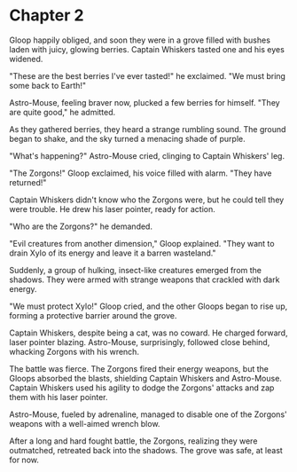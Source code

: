 # Chapter 2

Gloop happily obliged, and soon they were in a grove filled with bushes laden with juicy, glowing berries. Captain Whiskers tasted one and his eyes widened.

"These are the best berries I've ever tasted!" he exclaimed. "We must bring some back to Earth!"

Astro-Mouse, feeling braver now, plucked a few berries for himself. "They are quite good," he admitted.

As they gathered berries, they heard a strange rumbling sound. The ground began to shake, and the sky turned a menacing shade of purple.

"What's happening?" Astro-Mouse cried, clinging to Captain Whiskers' leg.

"The Zorgons!" Gloop exclaimed, his voice filled with alarm. "They have returned!"

Captain Whiskers didn't know who the Zorgons were, but he could tell they were trouble. He drew his laser pointer, ready for action.

"Who are the Zorgons?" he demanded.

"Evil creatures from another dimension," Gloop explained. "They want to drain Xylo of its energy and leave it a barren wasteland."

Suddenly, a group of hulking, insect-like creatures emerged from the shadows. They were armed with strange weapons that crackled with dark energy.

"We must protect Xylo!" Gloop cried, and the other Gloops began to rise up, forming a protective barrier around the grove.

Captain Whiskers, despite being a cat, was no coward. He charged forward, laser pointer blazing. Astro-Mouse, surprisingly, followed close behind, whacking Zorgons with his wrench.

The battle was fierce. The Zorgons fired their energy weapons, but the Gloops absorbed the blasts, shielding Captain Whiskers and Astro-Mouse. Captain Whiskers used his agility to dodge the Zorgons' attacks and zap them with his laser pointer.

Astro-Mouse, fueled by adrenaline, managed to disable one of the Zorgons' weapons with a well-aimed wrench blow.

After a long and hard fought battle, the Zorgons, realizing they were outmatched, retreated back into the shadows. The grove was safe, at least for now.

